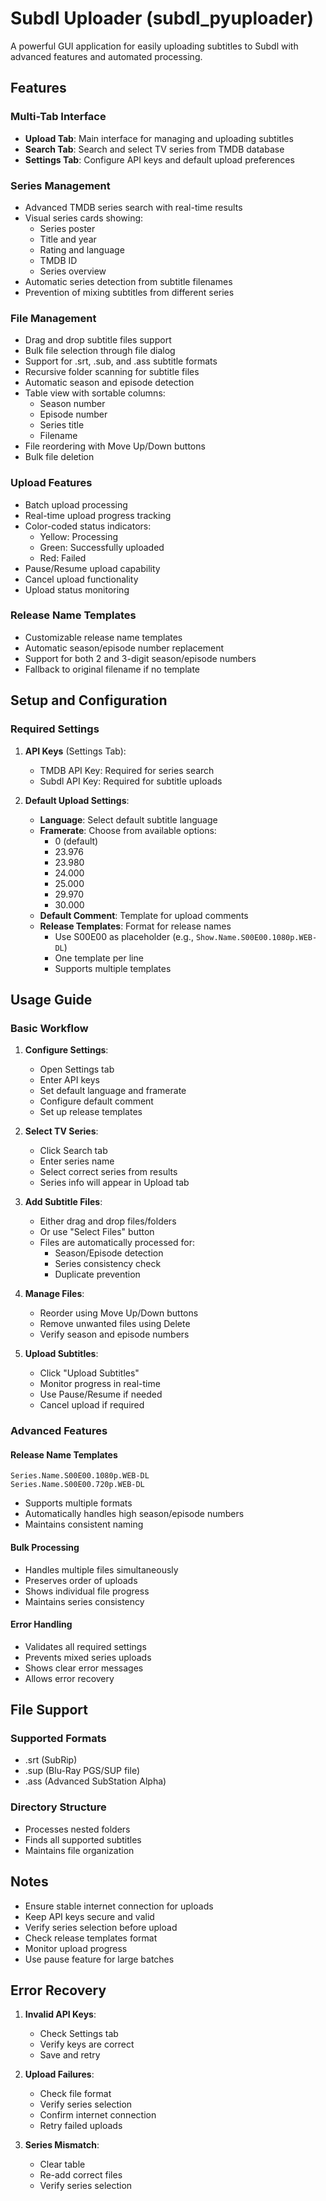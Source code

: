 # Subdl Uploader (subdl_pyuploader)

A powerful GUI application for easily uploading subtitles to Subdl with advanced features and automated processing.

## Features

### Multi-Tab Interface
- **Upload Tab**: Main interface for managing and uploading subtitles
- **Search Tab**: Search and select TV series from TMDB database
- **Settings Tab**: Configure API keys and default upload preferences

### Series Management
- Advanced TMDB series search with real-time results
- Visual series cards showing:
  - Series poster
  - Title and year
  - Rating and language
  - TMDB ID
  - Series overview
- Automatic series detection from subtitle filenames
- Prevention of mixing subtitles from different series

### File Management
- Drag and drop subtitle files support
- Bulk file selection through file dialog
- Support for .srt, .sub, and .ass subtitle formats
- Recursive folder scanning for subtitle files
- Automatic season and episode detection
- Table view with sortable columns:
  - Season number
  - Episode number
  - Series title
  - Filename
- File reordering with Move Up/Down buttons
- Bulk file deletion

### Upload Features
- Batch upload processing
- Real-time upload progress tracking
- Color-coded status indicators:
  - Yellow: Processing
  - Green: Successfully uploaded
  - Red: Failed
- Pause/Resume upload capability
- Cancel upload functionality
- Upload status monitoring

### Release Name Templates
- Customizable release name templates
- Automatic season/episode number replacement
- Support for both 2 and 3-digit season/episode numbers
- Fallback to original filename if no template

## Setup and Configuration

### Required Settings
1. **API Keys** (Settings Tab):
   - TMDB API Key: Required for series search
   - Subdl API Key: Required for subtitle uploads

2. **Default Upload Settings**:
   - **Language**: Select default subtitle language
   - **Framerate**: Choose from available options:
     - 0 (default)
     - 23.976
     - 23.980
     - 24.000
     - 25.000
     - 29.970
     - 30.000
   - **Default Comment**: Template for upload comments
   - **Release Templates**: Format for release names
     - Use S00E00 as placeholder (e.g., `Show.Name.S00E00.1080p.WEB-DL`)
     - One template per line
     - Supports multiple templates

## Usage Guide

### Basic Workflow

1. **Configure Settings**:
   - Open Settings tab
   - Enter API keys
   - Set default language and framerate
   - Configure default comment
   - Set up release templates

2. **Select TV Series**:
   - Click Search tab
   - Enter series name
   - Select correct series from results
   - Series info will appear in Upload tab

3. **Add Subtitle Files**:
   - Either drag and drop files/folders
   - Or use "Select Files" button
   - Files are automatically processed for:
     - Season/Episode detection
     - Series consistency check
     - Duplicate prevention

4. **Manage Files**:
   - Reorder using Move Up/Down buttons
   - Remove unwanted files using Delete
   - Verify season and episode numbers

5. **Upload Subtitles**:
   - Click "Upload Subtitles"
   - Monitor progress in real-time
   - Use Pause/Resume if needed
   - Cancel upload if required

### Advanced Features

#### Release Name Templates
```
Series.Name.S00E00.1080p.WEB-DL
Series.Name.S00E00.720p.WEB-DL
```
- Supports multiple formats
- Automatically handles high season/episode numbers
- Maintains consistent naming

#### Bulk Processing
- Handles multiple files simultaneously
- Preserves order of uploads
- Shows individual file progress
- Maintains series consistency

#### Error Handling
- Validates all required settings
- Prevents mixed series uploads
- Shows clear error messages
- Allows error recovery

## File Support

### Supported Formats
- .srt (SubRip)
- .sup (Blu-Ray PGS/SUP file)
- .ass (Advanced SubStation Alpha)

### Directory Structure
- Processes nested folders
- Finds all supported subtitles
- Maintains file organization

## Notes

- Ensure stable internet connection for uploads
- Keep API keys secure and valid
- Verify series selection before upload
- Check release templates format
- Monitor upload progress
- Use pause feature for large batches

## Error Recovery

1. **Invalid API Keys**:
   - Check Settings tab
   - Verify keys are correct
   - Save and retry

2. **Upload Failures**:
   - Check file format
   - Verify series selection
   - Confirm internet connection
   - Retry failed uploads

3. **Series Mismatch**:
   - Clear table
   - Re-add correct files
   - Verify series selection
